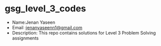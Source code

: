 # gsg_level_3_codes
- Name:Jenan Yaseen 
- Email :jenanyaseenn1@gmail.com
- Description: This repo contains solutions for Level 3 Problem Solving assignments
